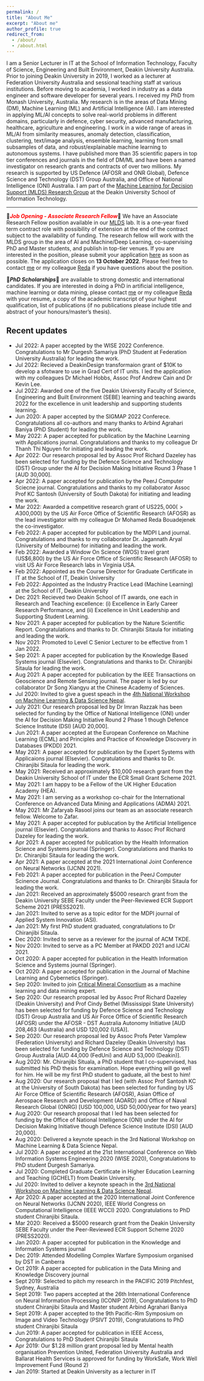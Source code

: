 ```yaml
---
permalink: /
title: "About Me"
excerpt: "About me"
author_profile: true
redirect_from: 
  - /about/
  - /about.html
---
```


I am a Senior Lecturer in IT at the School of Information Technology, Faculty of Science, Engineering and Built Environment, Deakin University Australia. Prior to joining Deakin University in 2019, I worked as a lecturer at Federation University Australia and sessional teaching staff at various institutions. Before moving to academia, I worked in industry as a data engineer and software developer for several years. I received my PhD from Monash University, Australia. My research is in the areas of Data Mining (DM), Machine Learning (ML) and Artificial Intelligence (AI). I am interested in applying ML/AI concepts to solve real-world problems in different domains, particularly in defence, cyber security, advanced manufacturing, healthcare, agriculture and engineering. I work in a wide range of areas in ML/AI from similarity measures, anomaly detection, classification, clustering, text/image analysis, ensemble learning, learning from small subsamples of data, and robust/explainable machine learning to autonomous systems. I have published more than 35 scientific papers in top tier conferences and journals in the field of DM/ML and have been a named investigator on research grants and contracts of over two millions. My research is supported by US Defence (AFOSR and ONR Global), Defence Science and Technology (DST) Group Australia, and Office of National Intelligence (ONI) Australia. I am part of the [<span>Machine Learning for Decision Support (MLDS) Research Group</span>](https://deakin-mlds.github.io/index.html) at the Deakin University School of Information Technology.

---

🌟<span style="color:red">***Job Opening - Associate Research Fellow***</span>🌟 We have an Associate Research Fellow position available in our [MLDS](https://deakin-mlds.github.io/index.html) lab. It is a one-year fixed term contract role with possibility of extension at the end of the contract subject to the availability of funding. The research fellow will work with the MLDS group in the area of AI and Machine/Deep Learning, co-supervising PhD and Master students, and publish in top-tier venues. If you are interested in the position, please submit your application [here](https://careers.deakin.edu.au/cw/en/job/526451) as soon as possible. The application closes on **13 October 2022**. Please feel free to contact <a href = "mailto: sunil.aryal@deakin.edu.au">me</a> or my colleague <a href = "mailto: reda.bouadjenek@deakin.edu.au">Reda</a> if you have questions about the position.

🌟***PhD Scholarships***🌟 are available to strong domestic and  international candidates. If you are interested in doing a PhD in artificial intelligence, machine learning or data mining, please contact <a href = "mailto: sunil.aryal@deakin.edu.au">me</a> or my colleague <a href = "mailto: reda.bouadjenek@deakin.edu.au">Reda</a> with your resume, a copy of the academic transcript of your highest qualification, list of publications (if no publications please include title and abstract of your honours/master’s thesis).

Recent updates
----------------------
* Jul 2022: A paper accepted by the WISE 2022 Conference. Congratulations to Mr Durgesh Samariya (PhD Student at Federation University Australia) for leading the work.
* Jul 2022: Recieved a DeakinDesign transformaion grant of $10K to develop a sfotware to use in Grad Cert of IT units. I led the application with my colleagues Dr Michael Hobbs, Assoc Prof Andrew Cain and Dr Kevin Lee.  
* Jul 2022: Awarded one of the five Deakin University Faculty of Science, Engineering and Built Environment (SEBE) learning and teaching awards 2022 for the excellence in unit leadership and supporting students learning.
* Jun 2020: A paper accepted by the SIGMAP 2022 Conferece. Congratulations all co-authors and many thanks to Arbind Agrahari Baniya (PhD Student) for leading the work.
* May 2022: A paper accepted for publication by the Machine Learning with Applications journal. Congratulations and thanks to my colleague Dr Thanh Thi Nguyen for initiating and leading the work.
* Apr 2022: Our research proposal led by Assoc Prof Richard Dazeley has been selected for funding by the Defence Science and Technology (DST) Group under the AI for Decision Making Initiative Round 3 Phase 1 [AUD 30,000].
* Apr 2022: A paper accepted for publication by the PeerJ Computer Sciecne journal. Congratulations and thanks to my collaborator Assoc Prof KC Santosh (University of South Dakota) for initiating and leading the work.
* Mar 2022: Awarded a competitive research grant of US$225,000 (>A$300,000) by the US Air Force Office of Scientific Research (AFOSR) as the lead investigator with my colleague Dr Mohamed Reda Bouadejenek the co-investigator.
* Feb 2022: A paper accepted for publication by the MDPI Land journal. Congratulations and thanks to my collaborator Dr. Jagannath Aryal (University of Melbourne) for initiating and leading the work.
* Feb 2022: Awarded a Window On Science (WOS) travel grant (US$6,800) by the US Air Force Office of Scientific Research (AFOSR) to visit US Air Force Research labs in Virginia USA. 
* Feb 2022: Appointed as the Course Director for Graduate Certificate in IT at the School of IT, Deakin University 
* Feb 2022: Appointed as the Industry Practice Lead (Machine Learning) at the School of IT, Deakin University
* Dec 2021: Recieved two Deakin School of IT awards, one each in Research and Teaching excellence: (i) Excellence in Early Career Research Performance, and (ii) Excellence in Unit Leadership and Supporting Student Learning.
* Nov 2021: A paper accepted for publication by the Nature Scientific Report. Congratulations and thanks to Dr. Chiranjibi Sitaula for initiating and leading the work.
* Nov 2021: Promoted to Level C Senior Lecturer to be effective from 1 Jan 2022.
* Sep 2021: A paper accepted for publication by the Knowledge Based Systems journal (Elsevier). Congratulations and thanks to Dr. Chiranjibi Sitaula for leading the work.
* Aug 2021: A paper accepted for publication by the IEEE Transactions on Geoscience and Remote Sensing journal. The paper is led by our collaborator Dr Song Xiangyu at the Chinese Academy of Sciences.
* Jul 2020: Invited to give a guest speach in the [<span>4th National Workshop on Machine Learning & Data Science Nepal</span>](https://sites.google.com/view/mountech-deeplearning/home).
* July 2021: Our research proposal led by Dr Imran Razzak has been selected for funding by the Office of National Intelligence (ONI) under the AI for Decision Making Initiative Round 2 Phase 1 though Defence Science Institute (DSI) [AUD 20,000]. 
* Jun 2021: A paper accepted at the European Conference on Machine Learning (ECML) and Principles and Practice of Knowledge Discovery in Databases (PKDD) 2021.  
* May 2021: A paper accepted for publication by the Expert Systems with Applicaions journal (Elsevier). Congratulations and thanks to Dr. Chiranjibi Sitaula for leading the work.
* May 2021: Received an approximately $10,000 research grant from the Deakin University School of IT under the ECR Small Grant Scheme 2021.
* May 2021: I am happy to be a Fellow of the UK Higher Education Academy (HEA).
* May 2021: I am serving as a workshop co-chair for the International Conference on Advanced Data Mining and Applications (ADMA) 2021. 
* May 2021: Mr Zafaryab Rasool joins our team as an associate research fellow. Welcome to Zafar. 
* May 2021: A paper accepted for publucation by the Artificial Intelligence journal (Elsevier). Congratulations and thanks to Assoc Prof Richard Dazeley for leading the work.
* Apr 2021: A paper accepted for publication by the Health Information Science and Systems journal (Springer). Congratulations and thanks to Dr. Chiranjibi Sitaula for leading the work.
* Apr 2021: A paper accepted at the 2021 International Joint Conference on Neural Networks (IJCNN 2021). 
* Feb 2021: A paper accepted for publication in the PeerJ Computer Scinence Journal. Congratulations and thanks to Dr. Chiranjibi Sitaula for leading the work.
* Jan 2021: Received an approximately $5000 research grant from the Deakin University SEBE Faculty under the Peer-Reviewed ECR Support Scheme 2021 (PRESS2021).
* Jan 2021: Invited to serve as a topic editor for the MDPI journal of Applied System Innovation (ASI).
* Jan 2021: My first PhD student graduated, congratulations to Dr Chiranjibi Sitaula.
* Dec 2020: Invited to serve as a reviewer for the journal of ACM TKDE.
* Nov 2020: Invited to serve as a PC Member at PAKDD 2021 and IJCAI 2021.
* Oct 2020: A paper accepted for publication in the Health Information Science and Systems journal (Springer).
* Oct 2020: A paper accepted for publication in the Journal of Machine Learning and Cybernetics (Springer).
* Sep 2020: Invited to join [<span>Critical Mineral Consortium</span>](https://www.monash.edu/engineering/critical-minerals-consortium/our-expertise) as a machine learning and data mining expert.
* Sep 2020: Our research proposal led by Assoc Prof Richard Dazeley (Deakin University) and Prof Cindy Bethel (Mississippi State University) has been selected for funding by Defence Science and Technology (DST) Group Australia and US Air Force Office of Scientific Research (AFOSR) under the AFOSR - DST Australia Autonomy Initiative [AUD 208,463 (Australia) and USD 120,002 (USA)].
* Sep 2020: Our research proposal led by Assoc Profs Peter Vamplew (Federation University) and Richard Dazeley (Deakin University) has been selected for funding by Defence Science and Technology (DST) Group Australia [AUD 44,000 (FedUni) and AUD 53,000 (Deakin)].
* Aug 2020: Mr. Chiranjibi Situala, a PhD student that I co-supervised, has submitted his PhD thesis for examination. Hope everything will go well for him. He will be my first PhD student to gaduate, all the best to him!
* Aug 2020: Our research proposal that I led (with Assoc Prof Santosh KC at the University of South Dakota) has been selected for funding by US Air Force Office of Scientific Research (AFOSR), Asian Office of Aerospace Research and Development (AOARD) and Office of Naval Research Global (ONRG) [USD 100,000, USD 50,000/year for two years] 
* Aug 2020: Our research proposal that I led has been selected for funding by the Office of National Intelligence (ONI) under the AI for Decision Making Initiative though Defence Science Institute (DSI) [AUD 20,000]. 
* Aug 2020: Delivered a keynote speach in the 3rd National Workshop on Machine Learning & Data Science Nepal.
* Jul 2020: A paper accepted at the 21st International Conference on Web Information Systems Engineering 2020 (WISE 2020), Congratulations to PhD student Durgesh Samariya.
* Jul 2020: Completed Graduate Certificate in Higher Education Learning and Teaching (GCHELT) from Deakin University.
* Jul 2020: Invited to deliver a keynote speach in the [<span>3rd National Workshop on Machine Learning & Data Science Nepal</span>](https://www.mldsn.org/speakers).
* Apr 2020: A paper accepted at the 2020 International Joint Conference on Neural Networks (IJCNN 2020), IEEE World Congress on Computational Intelligence (IEEE WCCI) 2020. Congratulations to PhD student Chiranjibi Sitaula.
* Mar 2020: Received a $5000 research grant from the Deakin University SEBE Faculty under the Peer-Reviewed ECR Support Scheme 2020 (PRESS2020). 
* Jan 2020: A paper accepted for publication in the Knowledge and Information Systems journal 
* Dec 2019: Attended Modelling Complex Warfare Symposium organised by DST in Canberra
* Oct 2019: A paper accepted for publication in the Data Mining and Knowledge Discovery journal
* Sept 2019: Selected to pitch my research in the PACIFIC 2019 Pitchfest, Sydney, Australia  
* Sept 2019: Two papers accepted at the 26th International Conference on Neural Information Processing (ICONIP 2019), Congratulations to PhD student Chiranjibi Sitaula and Master student Arbind Agrahari Baniya
* Sept 2019: A paper accepted to the 9th Pacific-Rim Symposium on Image and Video Technology (PSIVT 2019), Congratulations to PhD student Chiranjibi Sitaula
* Jun 2019: A paper accepted for publication in IEEE Access, Congratulations to PhD Student Chiranjibi Sitaula
* Apr 2019: Our $1.28 million grant proposal led by Mental health organisation Prevention United, Federation University Australia and Ballarat Health Services is approved for funding by WorkSafe, Work Well Improvement Fund (Round 2) 
* Jan 2019: Started at Deakin University as a lecturer in IT
